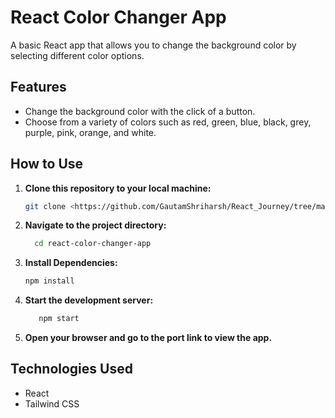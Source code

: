 # React Color Changer App

A basic React app that allows you to change the background color by selecting different color options.

## Features

- Change the background color with the click of a button.
- Choose from a variety of colors such as red, green, blue, black, grey, purple, pink, orange, and white.

## How to Use

1. **Clone this repository to your local machine:**
   ```bash
   git clone <https://github.com/GautamShriharsh/React_Journey/tree/master/04bgChanger>

2. **Navigate to the project directory:**
   ```bash
     cd react-color-changer-app

3. **Install Dependencies:**
   ```bash
   npm install 

4. **Start the development server:**
   ```bash
      npm start

5. **Open your browser and go to the port link to view the app.**

## Technologies Used
- React
- Tailwind CSS

